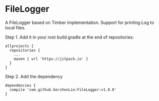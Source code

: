 # FileLogger
A FileLogger based on Timber implementation. Support for printing Log to local files.  

Step 1. Add it in your root build.gradle at the end of repositories:  
```
allprojects {
  repositories {  
    ...  
    maven { url 'https://jitpack.io' }  
  }  
}  
```
Step 2. Add the dependency  
```
dependencies {  
  compile 'com.github.GershonLin:FileLogger:v1.0.0'  
}
```
